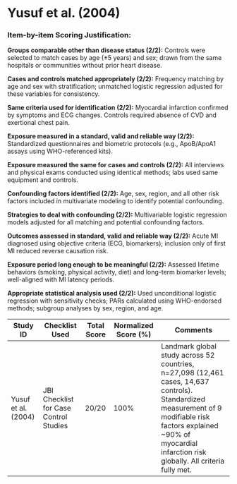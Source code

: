 # Yusuf et al. (2004)

### Item-by-item Scoring Justification:

**Groups comparable other than disease status (2/2):** Controls were selected to match cases by age (±5 years) and sex; drawn from the same hospitals or communities without prior heart disease.

**Cases and controls matched appropriately (2/2):** Frequency matching by age and sex with stratification; unmatched logistic regression adjusted for these variables for consistency.

**Same criteria used for identification (2/2):** Myocardial infarction confirmed by symptoms and ECG changes. Controls required absence of CVD and exertional chest pain.

**Exposure measured in a standard, valid and reliable way (2/2):** Standardized questionnaires and biometric protocols (e.g., ApoB/ApoA1 assays using WHO-referenced kits).

**Exposure measured the same for cases and controls (2/2):** All interviews and physical exams conducted using identical methods; labs used same equipment and controls.

**Confounding factors identified (2/2):** Age, sex, region, and all other risk factors included in multivariate modeling to identify potential confounding.

**Strategies to deal with confounding (2/2):** Multivariable logistic regression models adjusted for all matching and potential confounding factors.

**Outcomes assessed in standard, valid and reliable way (2/2):** Acute MI diagnosed using objective criteria (ECG, biomarkers); inclusion only of first MI reduced reverse causation risk.

**Exposure period long enough to be meaningful (2/2):** Assessed lifetime behaviors (smoking, physical activity, diet) and long-term biomarker levels; well-aligned with MI latency periods.

**Appropriate statistical analysis used (2/2):** Used unconditional logistic regression with sensitivity checks; PARs calculated using WHO-endorsed methods; subgroup analyses by sex, region, and age.

| Study ID | Checklist Used | Total Score | Normalized Score (%) | Comments |
| --- | --- | --- | --- | --- |
| Yusuf et al. (2004) | JBI Checklist for Case Control Studies | 20/20 | 100% | Landmark global study across 52 countries, n=27,098 (12,461 cases, 14,637 controls). Standardized measurement of 9 modifiable risk factors explained ~90% of myocardial infarction risk globally. All criteria fully met. |
